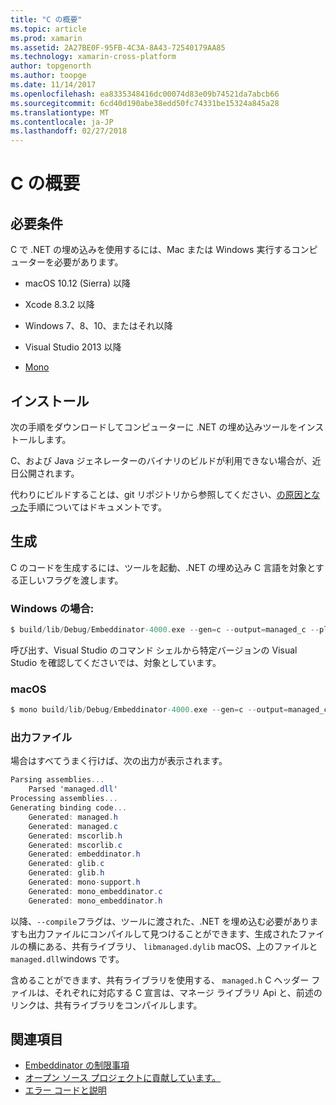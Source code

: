 ```yaml
---
title: "C の概要"
ms.topic: article
ms.prod: xamarin
ms.assetid: 2A27BE0F-95FB-4C3A-8A43-72540179AA85
ms.technology: xamarin-cross-platform
author: topgenorth
ms.author: toopge
ms.date: 11/14/2017
ms.openlocfilehash: ea8335348416dc00074d83e09b74521da7abcb66
ms.sourcegitcommit: 6cd40d190abe38edd50fc74331be15324a845a28
ms.translationtype: MT
ms.contentlocale: ja-JP
ms.lasthandoff: 02/27/2018
---
```

# <a name="getting-started-with-c"></a>C の概要


## <a name="requirements"></a>必要条件

C で .NET の埋め込みを使用するには、Mac または Windows 実行するコンピューターを必要があります。

* macOS 10.12 (Sierra) 以降
* Xcode 8.3.2 以降

* Windows 7、8、10、またはそれ以降
* Visual Studio 2013 以降

* [Mono](http://www.mono-project.com/download/)


## <a name="installation"></a>インストール

次の手順をダウンロードしてコンピューターに .NET の埋め込みツールをインストールします。

C、および Java ジェネレーターのバイナリのビルドが利用できない場合が、近日公開されます。

代わりにビルドすることは、git リポジトリから参照してください、[の原因となった](https://github.com/mono/Embeddinator-4000/blob/master/docs/Contributing.md)手順についてはドキュメントです。


## <a name="generation"></a>生成

C のコードを生成するには、ツールを起動、.NET の埋め込み C 言語を対象とする正しいフラグを渡します。

### <a name="windows"></a>Windows の場合:

```csharp
$ build/lib/Debug/Embeddinator-4000.exe --gen=c --output=managed_c --platform=windows --compile managed.dll
```

呼び出す、Visual Studio のコマンド シェルから特定バージョンの Visual Studio を確認してくださいでは、対象としています。

### <a name="macos"></a>macOS

```csharp
$ mono build/lib/Debug/Embeddinator-4000.exe --gen=c --output=managed_c --platform=macos --compile managed.dll
```

### <a name="output-files"></a>出力ファイル

場合はすべてうまく行けば、次の出力が表示されます。

```csharp
Parsing assemblies...
    Parsed 'managed.dll'
Processing assemblies...
Generating binding code...
    Generated: managed.h
    Generated: managed.c
    Generated: mscorlib.h
    Generated: mscorlib.c
    Generated: embeddinator.h
    Generated: glib.c
    Generated: glib.h
    Generated: mono-support.h
    Generated: mono_embeddinator.c
    Generated: mono_embeddinator.h
```

以降、`--compile`フラグは、ツールに渡された、.NET を埋め込む必要がありますも出力ファイルにコンパイルして見つけることができます、生成されたファイルの横にある、共有ライブラリ、 `libmanaged.dylib` macOS、上のファイルと`managed.dll`windows です。

含めることができます、共有ライブラリを使用する、 `managed.h` C ヘッダー ファイルは、それぞれに対応する C 宣言は、マネージ ライブラリ Api と、前述のリンクは、共有ライブラリをコンパイルします。

## <a name="further-reading"></a>関連項目

* [Embeddinator の制限事項](~/tools/dotnet-embedding/limitations.md)
* [オープン ソース プロジェクトに貢献しています。](https://github.com/mono/Embeddinator-4000/blob/master/docs/Contributing.md)
* [エラー コードと説明](~/tools/dotnet-embedding/errors.md)
